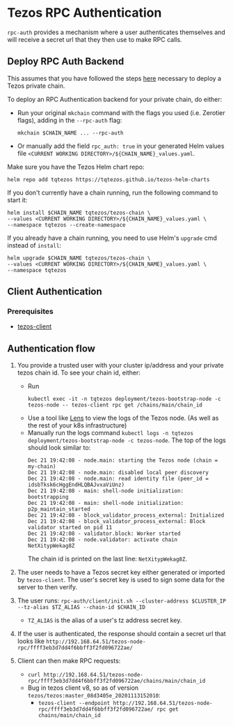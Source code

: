 # Tezos RPC Authentication

`rpc-auth` provides a mechanism where a user authenticates themselves and will receive a secret url that they then use to make RPC calls.

## Deploy RPC Auth Backend

This assumes that you have followed the steps [here](../README.md) necessary to deploy a Tezos private chain.

To deploy an RPC Authentication backend for your private chain, do either:

- Run your original `mkchain` command with the flags you used (i.e. Zerotier flags), adding in the `--rpc-auth` flag:

  ```shell
  mkchain $CHAIN_NAME ... --rpc-auth
  ```

- Or manually add the field `rpc_auth: true` in your generated Helm values file `<CURRENT WORKING DIRECTORY>/${CHAIN_NAME}_values.yaml`.

Make sure you have the Tezos Helm chart repo:

```shell
helm repo add tqtezos https://tqtezos.github.io/tezos-helm-charts
```

If you don't currently have a chain running, run the following command to start it:

```shell
helm install $CHAIN_NAME tqtezos/tezos-chain \
--values <CURRENT WORKING DIRECTORY>/${CHAIN_NAME}_values.yaml \
--namespace tqtezos --create-namespace
```

If you already have a chain running, you need to use Helm's `upgrade` cmd instead of `install`:

```shell
helm upgrade $CHAIN_NAME tqtezos/tezos-chain \
--values <CURRENT WORKING DIRECTORY>/${CHAIN_NAME}_values.yaml \
--namespace tqtezos
```

## Client Authentication

### Prerequisites

- [tezos-client](https://assets.tqtezos.com/docs/setup/1-tezos-client/)

## Authentication flow

1. You provide a trusted user with your cluster ip/address and your private tezos chain id.
   To see your chain id, either:

   - Run
     ```shell
     kubectl exec -it -n tqtezos deployment/tezos-bootstrap-node -c tezos-node -- tezos-client rpc get /chains/main/chain_id
     ```
   - Use a tool like [Lens](https://k8slens.dev/) to view the logs of the Tezos node. (As well as the rest of your k8s infrastructure)
   - Manually run the logs command `kubectl logs -n tqtezos deployment/tezos-bootstrap-node -c tezos-node`. The top of the logs should look similar to:
     ```
     Dec 21 19:42:08 - node.main: starting the Tezos node (chain = my-chain)
     Dec 21 19:42:08 - node.main: disabled local peer discovery
     Dec 21 19:42:08 - node.main: read identity file (peer_id = idsbTksk6cHggEndHLQBAJvxaViUnz)
     Dec 21 19:42:08 - main: shell-node initialization: bootstrapping
     Dec 21 19:42:08 - main: shell-node initialization: p2p_maintain_started
     Dec 21 19:42:08 - block_validator_process_external: Initialized
     Dec 21 19:42:08 - block_validator_process_external: Block validator started on pid 11
     Dec 21 19:42:08 - validator.block: Worker started
     Dec 21 19:42:08 - node.validator: activate chain NetXitypWekag8Z
     ```
     The chain id is printed on the last line: `NetXitypWekag8Z`.

2. The user needs to have a Tezos secret key either generated or imported by `tezos-client`. The user's secret key is used to sign some data for the server to then verify.

3. The user runs: `rpc-auth/client/init.sh --cluster-address $CLUSTER_IP --tz-alias $TZ_ALIAS --chain-id $CHAIN_ID`

   - `TZ_ALIAS` is the alias of a user's tz address secret key.

4. If the user is authenticated, the response should contain a secret url that looks like `http://192.168.64.51/tezos-node-rpc/ffff3eb3d7dd4f6bbff3f2fd096722ae/`

5. Client can then make RPC requests:
   - `curl http://192.168.64.51/tezos-node-rpc/ffff3eb3d7dd4f6bbff3f2fd096722ae/chains/main/chain_id`
   - Bug in tezos client v8, so as of version `tezos/tezos:master_08d3405e_20201113152010`:
     - `tezos-client --endpoint http://192.168.64.51/tezos-node-rpc/ffff3eb3d7dd4f6bbff3f2fd096722ae/ rpc get chains/main/chain_id`
